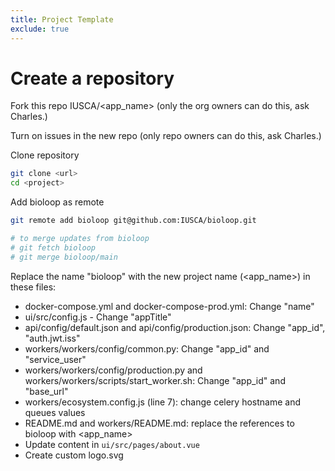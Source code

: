 ```yaml
---
title: Project Template
exclude: true
---
```


# Create a repository

Fork this repo IUSCA/<app_name> (only the org owners can do this, ask Charles.)

Turn on issues in the new repo (only repo owners can do this, ask Charles.)

Clone repository
```bash
git clone <url>
cd <project>
```

Add bioloop as remote
```bash
git remote add bioloop git@github.com:IUSCA/bioloop.git

# to merge updates from bioloop
# git fetch bioloop
# git merge bioloop/main
```

Replace the name "bioloop" with the new project name (<app_name>) in these files:
- docker-compose.yml and docker-compose-prod.yml: Change "name"
- ui/src/config.js - Change "appTitle"
- api/config/default.json and api/config/production.json: Change "app_id", "auth.jwt.iss"
- workers/workers/config/common.py: Change "app_id" and "service_user"
- workers/workers/config/production.py and workers/workers/scripts/start_worker.sh: Change "app_id" and "base_url"
- workers/ecosystem.config.js (line 7): change celery hostname and queues values
- README.md and workers/README.md: replace the references to bioloop with <app_name>
- Update content in `ui/src/pages/about.vue` 
- Create custom logo.svg

